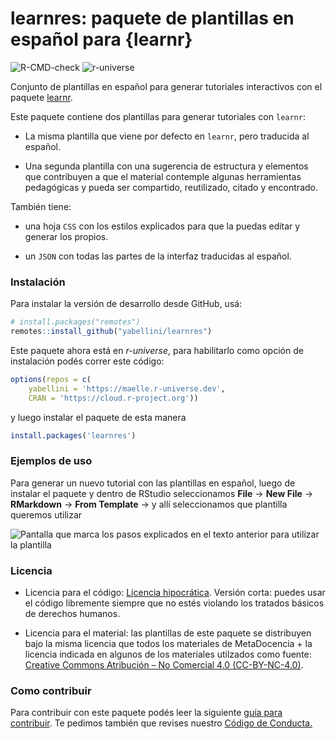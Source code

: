 # learnres: paquete de plantillas en español para {learnr}
![R-CMD-check](https://github.com/yabellini/learnres/workflows/R-CMD-check/badge.svg?branch=main)
![r-universe](https://r-lib.r-universe.dev/badges/cpp11)

Conjunto de plantillas en español para generar tutoriales interactivos con el paquete [learnr](https://rstudio.github.io/learnr/).  

Este paquete contiene dos plantillas para generar tutoriales con `learnr`:

- La misma plantilla que viene por defecto en `learnr`, pero traducida al español.

- Una segunda plantilla con una sugerencia de estructura y elementos que contribuyen a que el material contemple algunas herramientas pedagógicas y pueda ser compartido, reutilizado, citado y encontrado.

También tiene:

- una hoja `CSS` con los estilos explicados para que la puedas editar y generar los propios.

- un `JSON` con todas las partes de la interfaz traducidas al español.

### Instalación

Para instalar la versión de desarrollo desde GitHub, usá:

``` r
# install.packages("remotes")
remotes::install_github("yabellini/learnres")
```

Este paquete ahora está en _r-universe_, para habilitarlo como opción de instalación podés correr este código:

``` r
options(repos = c(
    yabellini = 'https://maelle.r-universe.dev',
    CRAN = 'https://cloud.r-project.org'))
```
y luego instalar el paquete de esta manera 

``` r
install.packages('learnres')
``` 

### Ejemplos de uso

Para generar un nuevo tutorial con las plantillas en español, luego de instalar el paquete y dentro de RStudio seleccionamos **File** -> **New File** -> **RMarkdown** -> **From Template** -> y allí seleccionamos que plantilla queremos utilizar

![Pantalla que marca los pasos explicados en el texto anterior para utilizar la plantilla](how_to.png)


### Licencia

* Licencia para el código: [Licencia hipocrática](https://firstdonoharm.dev/). Versión corta: puedes usar el código libremente siempre que no estés violando los tratados básicos de derechos humanos.

* Licencia para el material: las plantillas de este paquete se distribuyen bajo la misma licencia que todos los materiales de MetaDocencia +  la licencia indicada en algunos de los materiales utilzados como fuente: [Creative Commons Atribución – No Comercial 4.0 (CC-BY-NC-4.0)](https://github.com/yabellini/learnres/edit/main/LICENSE.md).


### Como contribuir

Para contribuir con este paquete podés leer la siguiente [guía para contribuir](https://github.com/yabellini/learnres/blob/main/CONTRIBUTING.md). Te pedimos también que revises nuestro [Código de Conducta.](https://github.com/yabellini/learnres/blob/main/CONDUCT.md)

